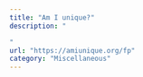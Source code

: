 ```yaml
---
title: "Am I unique?"
description: "

"
url: "https://amiunique.org/fp"
category: "Miscellaneous"
---
```

